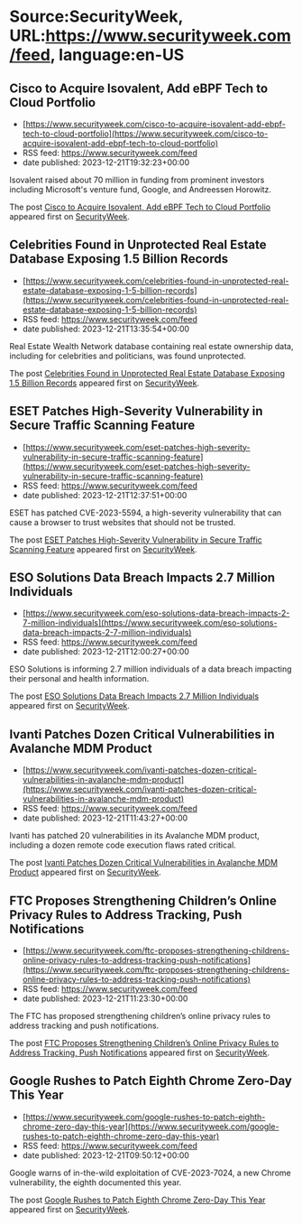 # Source:SecurityWeek, URL:https://www.securityweek.com/feed, language:en-US

## Cisco to Acquire Isovalent, Add eBPF Tech to Cloud Portfolio
 - [https://www.securityweek.com/cisco-to-acquire-isovalent-add-ebpf-tech-to-cloud-portfolio](https://www.securityweek.com/cisco-to-acquire-isovalent-add-ebpf-tech-to-cloud-portfolio)
 - RSS feed: https://www.securityweek.com/feed
 - date published: 2023-12-21T19:32:23+00:00

<p>Isovalent raised about 70 million in funding from prominent investors including Microsoft's venture fund, Google, and Andreessen Horowitz. </p>
<p>The post <a href="https://www.securityweek.com/cisco-to-acquire-isovalent-add-ebpf-tech-to-cloud-portfolio/">Cisco to Acquire Isovalent, Add eBPF Tech to Cloud Portfolio</a> appeared first on <a href="https://www.securityweek.com">SecurityWeek</a>.</p>

## Celebrities Found in Unprotected Real Estate Database Exposing 1.5 Billion Records
 - [https://www.securityweek.com/celebrities-found-in-unprotected-real-estate-database-exposing-1-5-billion-records](https://www.securityweek.com/celebrities-found-in-unprotected-real-estate-database-exposing-1-5-billion-records)
 - RSS feed: https://www.securityweek.com/feed
 - date published: 2023-12-21T13:35:54+00:00

<p>Real Estate Wealth Network database containing real estate ownership data, including for celebrities and politicians, was found unprotected.</p>
<p>The post <a href="https://www.securityweek.com/celebrities-found-in-unprotected-real-estate-database-exposing-1-5-billion-records/">Celebrities Found in Unprotected Real Estate Database Exposing 1.5 Billion Records</a> appeared first on <a href="https://www.securityweek.com">SecurityWeek</a>.</p>

## ESET Patches High-Severity Vulnerability in Secure Traffic Scanning Feature
 - [https://www.securityweek.com/eset-patches-high-severity-vulnerability-in-secure-traffic-scanning-feature](https://www.securityweek.com/eset-patches-high-severity-vulnerability-in-secure-traffic-scanning-feature)
 - RSS feed: https://www.securityweek.com/feed
 - date published: 2023-12-21T12:37:51+00:00

<p>ESET has patched CVE-2023-5594, a high-severity vulnerability that can cause a browser to trust websites that should not be trusted.</p>
<p>The post <a href="https://www.securityweek.com/eset-patches-high-severity-vulnerability-in-secure-traffic-scanning-feature/">ESET Patches High-Severity Vulnerability in Secure Traffic Scanning Feature</a> appeared first on <a href="https://www.securityweek.com">SecurityWeek</a>.</p>

## ESO Solutions Data Breach Impacts 2.7 Million Individuals
 - [https://www.securityweek.com/eso-solutions-data-breach-impacts-2-7-million-individuals](https://www.securityweek.com/eso-solutions-data-breach-impacts-2-7-million-individuals)
 - RSS feed: https://www.securityweek.com/feed
 - date published: 2023-12-21T12:00:27+00:00

<p>ESO Solutions is informing 2.7 million individuals of a data breach impacting their personal and health information.</p>
<p>The post <a href="https://www.securityweek.com/eso-solutions-data-breach-impacts-2-7-million-individuals/">ESO Solutions Data Breach Impacts 2.7 Million Individuals</a> appeared first on <a href="https://www.securityweek.com">SecurityWeek</a>.</p>

## Ivanti Patches Dozen Critical Vulnerabilities in Avalanche MDM Product
 - [https://www.securityweek.com/ivanti-patches-dozen-critical-vulnerabilities-in-avalanche-mdm-product](https://www.securityweek.com/ivanti-patches-dozen-critical-vulnerabilities-in-avalanche-mdm-product)
 - RSS feed: https://www.securityweek.com/feed
 - date published: 2023-12-21T11:43:27+00:00

<p>Ivanti has patched 20 vulnerabilities in its Avalanche MDM product, including a dozen remote code execution flaws rated critical.</p>
<p>The post <a href="https://www.securityweek.com/ivanti-patches-dozen-critical-vulnerabilities-in-avalanche-mdm-product/">Ivanti Patches Dozen Critical Vulnerabilities in Avalanche MDM Product</a> appeared first on <a href="https://www.securityweek.com">SecurityWeek</a>.</p>

## FTC Proposes Strengthening Children’s Online Privacy Rules to Address Tracking, Push Notifications
 - [https://www.securityweek.com/ftc-proposes-strengthening-childrens-online-privacy-rules-to-address-tracking-push-notifications](https://www.securityweek.com/ftc-proposes-strengthening-childrens-online-privacy-rules-to-address-tracking-push-notifications)
 - RSS feed: https://www.securityweek.com/feed
 - date published: 2023-12-21T11:23:30+00:00

<p>The FTC has proposed strengthening children’s online privacy rules to address tracking and push notifications.</p>
<p>The post <a href="https://www.securityweek.com/ftc-proposes-strengthening-childrens-online-privacy-rules-to-address-tracking-push-notifications/">FTC Proposes Strengthening Children&#8217;s Online Privacy Rules to Address Tracking, Push Notifications</a> appeared first on <a href="https://www.securityweek.com">SecurityWeek</a>.</p>

## Google Rushes to Patch Eighth Chrome Zero-Day This Year
 - [https://www.securityweek.com/google-rushes-to-patch-eighth-chrome-zero-day-this-year](https://www.securityweek.com/google-rushes-to-patch-eighth-chrome-zero-day-this-year)
 - RSS feed: https://www.securityweek.com/feed
 - date published: 2023-12-21T09:50:12+00:00

<p>Google warns of in-the-wild exploitation of CVE-2023-7024, a new Chrome vulnerability, the eighth documented this year.</p>
<p>The post <a href="https://www.securityweek.com/google-rushes-to-patch-eighth-chrome-zero-day-this-year/">Google Rushes to Patch Eighth Chrome Zero-Day This Year</a> appeared first on <a href="https://www.securityweek.com">SecurityWeek</a>.</p>

